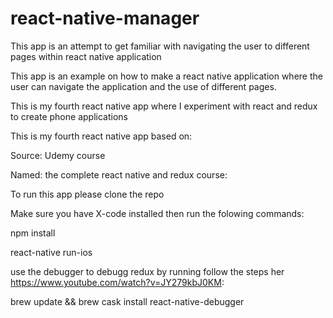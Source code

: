 # react-native-manager
This app is an attempt to get familiar with navigating the user to different pages within react native application

This app is an example on how to make a react native application where the user can navigate the application and the use of different pages.

This is my fourth react native app where I experiment with react and redux to create phone applications

This is my fourth react native app based on:

Source: Udemy course

Named: the complete react native and redux course:

To run this app please clone the repo

Make sure you have X-code installed then run the folowing commands:

npm install

react-native run-ios

use the debugger to debugg redux by running follow the steps her https://www.youtube.com/watch?v=JY279kbJ0KM: 

brew update && brew cask install react-native-debugger
